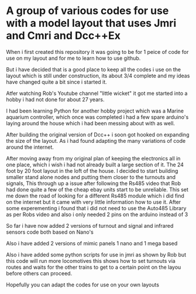 # A group of various codes for use with a  model layout that uses Jmri and Cmri and Dcc++Ex
When i first created this repository it was going to be for 1 peice of code for use on my layout 
and for me to learn how to use github.

But i have decided that is a good place to keep all the codes i use on the layout which is still
under construction, its about 3/4 complete and my ideas have changed quite a bit since i started it.

Atfer watching Rob's Youtube channel "little wicket" it got me started into a hobby i had not 
done for about 27 years.

I had been learning Python for another hobby project which was a Marine aquarium controller, which once
was completed i had a few spare arduino's laying around the house which i had been messing about with as well.

After building the original version of Dcc++ i soon got hooked on expanding the size of the layout. As i had found
adapting the many variations of code around the internet.

After moving away from my original plan of keeping the electronics all in one place, which i wish i had not already built 
a large section of it. The 24 foot by 20 foot layout in the loft of the house. I decided to start building smaller stand 
alone nodes and putting them closer to the turnouts and signals, This through up a issue after following the Rs485 video 
that Rob had done quite a few of the cheap ebay units start to be unreliable. This set me down the road of looking for a 
different Rs485 module which i did find on the internet but it came with very little information how to use it. 
After some experementing i found that i did not need to use the Auto485 Library as per Robs video and also i only
needed 2 pins on the arduino instead of 3

So far i have now added 2 versions of turnout and signal and infrared sensors code both based on Nano's

Also i have added 2 versions of mimic panels 1 nano and 1 mega based

Also i have added some python scripts for use in jmri as shown by Rob but this code will run more locomotives
this shows how to set turnouts via routes and waits for the other trains to get to a certain point on the layou before
others can proceed.

Hopefully you can adapt the codes for use on your own layouts


